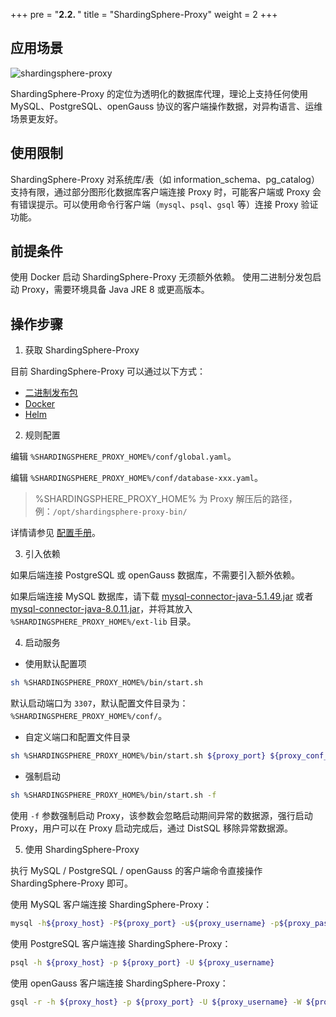 +++
pre = "<b>2.2. </b>"
title = "ShardingSphere-Proxy"
weight = 2
+++

## 应用场景

![shardingsphere-proxy](https://shardingsphere.apache.org/document/current/img/shardingsphere-proxy_v2.png)

ShardingSphere-Proxy 的定位为透明化的数据库代理，理论上支持任何使用 MySQL、PostgreSQL、openGauss 协议的客户端操作数据，对异构语言、运维场景更友好。

## 使用限制

ShardingSphere-Proxy 对系统库/表（如 information_schema、pg_catalog）支持有限，通过部分图形化数据库客户端连接 Proxy 时，可能客户端或 Proxy 会有错误提示。可以使用命令行客户端（`mysql`、`psql`、`gsql` 等）连接 Proxy 验证功能。

## 前提条件

使用 Docker 启动 ShardingSphere-Proxy 无须额外依赖。
使用二进制分发包启动 Proxy，需要环境具备 Java JRE 8 或更高版本。

## 操作步骤

1. 获取 ShardingSphere-Proxy

目前 ShardingSphere-Proxy 可以通过以下方式：
- [二进制发布包](/cn/user-manual/shardingsphere-proxy/startup/bin/)
- [Docker](/cn/user-manual/shardingsphere-proxy/startup/docker/)
- [Helm](/cn/user-manual/shardingsphere-proxy/startup/helm/)

2. 规则配置

编辑 `%SHARDINGSPHERE_PROXY_HOME%/conf/global.yaml`。

编辑 `%SHARDINGSPHERE_PROXY_HOME%/conf/database-xxx.yaml`。

> %SHARDINGSPHERE_PROXY_HOME% 为 Proxy 解压后的路径，例：`/opt/shardingsphere-proxy-bin/`

详情请参见 [配置手册](/cn/user-manual/shardingsphere-proxy/yaml-config/)。

3. 引入依赖

如果后端连接 PostgreSQL 或 openGauss 数据库，不需要引入额外依赖。

如果后端连接 MySQL 数据库，请下载 [mysql-connector-java-5.1.49.jar](https://repo1.maven.org/maven2/mysql/mysql-connector-java/5.1.49/mysql-connector-java-5.1.49.jar) 或者 [mysql-connector-java-8.0.11.jar](https://repo1.maven.org/maven2/mysql/mysql-connector-java/8.0.11/mysql-connector-java-8.0.11.jar)，并将其放入 `%SHARDINGSPHERE_PROXY_HOME%/ext-lib` 目录。

4. 启动服务

* 使用默认配置项

```bash
sh %SHARDINGSPHERE_PROXY_HOME%/bin/start.sh
```

默认启动端口为 `3307`，默认配置文件目录为：`%SHARDINGSPHERE_PROXY_HOME%/conf/`。

* 自定义端口和配置文件目录

```bash
sh %SHARDINGSPHERE_PROXY_HOME%/bin/start.sh ${proxy_port} ${proxy_conf_directory}
```

* 强制启动

```bash
sh %SHARDINGSPHERE_PROXY_HOME%/bin/start.sh -f
```

使用 `-f` 参数强制启动 Proxy，该参数会忽略启动期间异常的数据源，强行启动 Proxy，用户可以在 Proxy 启动完成后，通过 DistSQL 移除异常数据源。

5. 使用 ShardingSphere-Proxy

执行 MySQL / PostgreSQL / openGauss 的客户端命令直接操作 ShardingSphere-Proxy 即可。

使用 MySQL 客户端连接 ShardingSphere-Proxy：
```bash
mysql -h${proxy_host} -P${proxy_port} -u${proxy_username} -p${proxy_password}
```

使用 PostgreSQL 客户端连接 ShardingSphere-Proxy：
```bash 
psql -h ${proxy_host} -p ${proxy_port} -U ${proxy_username}
```

使用 openGauss 客户端连接 ShardingSphere-Proxy：
```bash 
gsql -r -h ${proxy_host} -p ${proxy_port} -U ${proxy_username} -W ${proxy_password}
```
